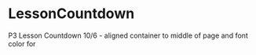 # LessonCountdown
P3 Lesson Countdown
10/6 - aligned container to middle of page and font color for <p> 
